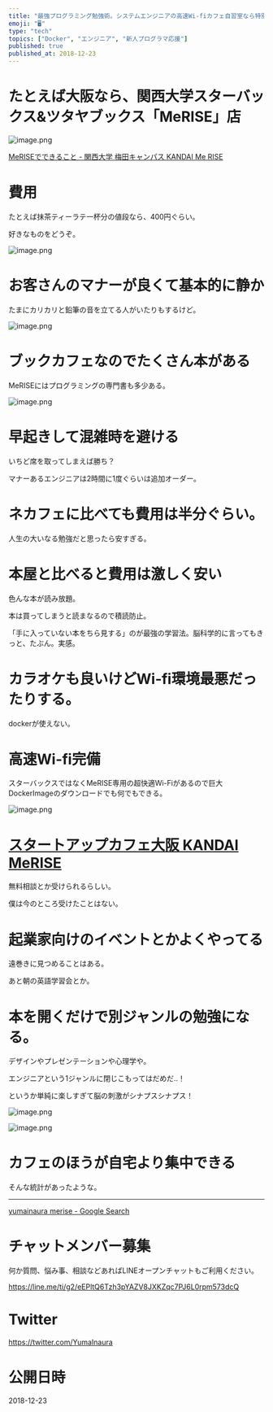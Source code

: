 ```yaml
---
title: "最強プログラミング勉強術。システムエンジニアの高速Wi-fiカフェ自習室なら特別なスタバ？スタートアップカフェのあるスターバックスTSUTA"
emoji: "🖥"
type: "tech"
topics: ["Docker", "エンジニア", "新人プログラマ応援"]
published: true
published_at: 2018-12-23
---
```


# たとえば大阪なら、関西大学スターバックス&ツタヤブックス「MeRISE」店

![image.png](https://qiita-image-store.s3.amazonaws.com/0/89618/c3ec844f-f162-f762-bcc1-392c19a60712.png)

[MeRISEでできること - 関西大学 梅田キャンパス KANDAI Me RISE](http://www.kansai-u.ac.jp/umeda/about/)

# 費用

たとえば抹茶ティーラテ一杯分の値段なら、400円ぐらい。

好きなものをどうぞ。

![image.png](https://qiita-image-store.s3.amazonaws.com/0/89618/6e1413ae-bc59-9271-6a0a-83d6651ba919.png)

# お客さんのマナーが良くて基本的に静か

たまにカリカリと鉛筆の音を立てる人がいたりもするけど。

![image.png](https://qiita-image-store.s3.amazonaws.com/0/89618/a1dab277-4b73-8ea7-0bb2-c96e88406280.png)

# ブックカフェなのでたくさん本がある

MeRISEにはプログラミングの専門書も多少ある。

![image.png](https://qiita-image-store.s3.amazonaws.com/0/89618/9e1b7318-d536-0168-b05f-b444a0590d44.png)

# 早起きして混雑時を避ける

いちど席を取ってしまえば勝ち？

マナーあるエンジニアは2時間に1度ぐらいは追加オーダー。

# ネカフェに比べても費用は半分ぐらい。

人生の大いなる勉強だと思ったら安すぎる。

# 本屋と比べると費用は激しく安い

色んな本が読み放題。

本は買ってしまうと読まなるので積読防止。

「手に入っていない本をちら見する」のが最強の学習法。脳科学的に言ってもきっと、たぶん。実感。


# カラオケも良いけどWi-fi環境最悪だったりする。

dockerが使えない。

# 高速Wi-fi完備

スターバックスではなくMeRISE専用の超快適Wi-Fiがあるので巨大DockerImageのダウンロードでも何でもできる。

![image.png](https://qiita-image-store.s3.amazonaws.com/0/89618/bc11c15d-cc43-bca6-7c16-5a5c0132eb47.png)


# [スタートアップカフェ大阪 KANDAI MeRISE](http://startupcafe-ku.osaka/)

無料相談とか受けられるらしい。

僕は今のところ受けたことはない。

# 起業家向けのイベントとかよくやってる

遠巻きに見つめることはある。

あと朝の英語学習会とか。

# 本を開くだけで別ジャンルの勉強になる。

デザインやプレゼンテーションや心理学や。

エンジニアという1ジャンルに閉じこもってはだめだ‥！

というか単純に楽しすぎて脳の刺激がシナプスシナプス！

![image.png](https://qiita-image-store.s3.amazonaws.com/0/89618/f3f35226-5cbb-4725-65ff-7919b441b53b.png)

![image.png](https://qiita-image-store.s3.amazonaws.com/0/89618/e496ef5a-e138-6223-7b7b-e6982e64fc7e.png)

# カフェのほうが自宅より集中できる

そんな統計があったような。

---

[yumainaura merise - Google Search](https://www.google.co.jp/search?ei=w-keXJ6cLcao8QXog6-YDg&q=yumainaura+merise&oq=yumainaura+merise&gs_l=psy-ab.3..33i160.1976.5292..5459...4.0..0.126.1160.4j7......0....1..gws-wiz.C39eSoICbpE)








<!-- Update From Qiita API -->

# チャットメンバー募集


何か質問、悩み事、相談などあればLINEオープンチャットもご利用ください。

https://line.me/ti/g2/eEPltQ6Tzh3pYAZV8JXKZqc7PJ6L0rpm573dcQ





# Twitter


https://twitter.com/YumaInaura


<!-- Update From Qiita API -->



# 公開日時

2018-12-23
